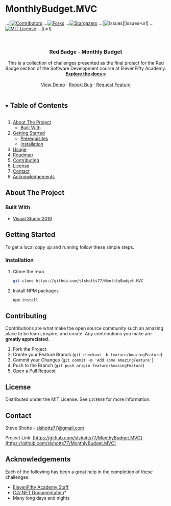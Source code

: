 # MonthlyBudget.MVC

<!--
*** Thanks for checking out the Best-README-Template. If you have a suggestion
*** that would make this better, please fork the repo and create a pull request
*** or simply open an issue with the tag "enhancement".
*** Thanks again! Now go create something AMAZING! :D
***
***
***
*** To avoid retyping too much info. Do a search and replace for the following:
*** slshotts77, MonthlyBudget, sacredandarcane, johncaseymcd@gmail.com, Gold Badge Console Challenges, project_description
-->



<!-- PROJECT SHIELDS -->
<!--
*** I'm using markdown "reference style" links for readability.
*** Reference links are enclosed in brackets [ ] instead of parentheses ( ).
*** See the bottom of this document for the declaration of the reference variables
*** for contributors-url, forks-url, etc. This is an optional, concise syntax you may use.
*** https://www.markdownguide.org/basic-syntax/#reference-style-links
-->
...[[![Contributors][contributors-shield]][contributors-url]
...[![Forks][forks-shield]][forks-url]
...[![Stargazers][stars-shield]][stars-url]
...[![Issues][issues-shield]][issues-url]
...[![MIT License][license-shield]][license-url]
...](url)

<!-- PROJECT LOGO -->
<br />
<p align="center">
  <a href="https://github.com/slshotts77/MonthlyBudget.MVC/slshotts77/MonthlyBudget.MVC
    <img src="images/logo.png" alt="Logo" width="80" height="80">
  </a>

  <h3 align="center">Red Badge - Monthly Budget</h3>

  <p align="center">
    This is a collection of challenges presented as the final project for the Red Badge section of the Software Development course at ElevenFifty Academy.
    <br />
    <a href="https://github.com/slshotts/MonthlyBudget"><strong>Explore the docs »</strong></a>
    <br />
    <br />
    <a href="https://github.com/slshotts/MonthlyBudget">View Demo</a>
    ·
    <a href="https://github.com/github.com/slshotts/MonthlyBudget/issues">Report Bug</a>
    ·
    <a href="https://github.com/github.com/slshotts/MonthlyBudget/issues">Request Feature</a>
  </p>
</p>



<!-- TABLE OF CONTENTS -->
<details open="open">
  <summary><h2 style="display: inline-block">Table of Contents</h2></summary>
  <ol>
    <li>
      <a href="#about-the-project">About The Project</a>
      <ul>
        <li><a href="#built-with">Built With</a></li>
      </ul>
    </li>
    <li>
      <a href="#getting-started">Getting Started</a>
      <ul>
        <li><a href="#prerequisites">Prerequisites</a></li>
        <li><a href="#installation">Installation</a></li>
      </ul>
    </li>
    <li><a href="#usage">Usage</a></li>
    <li><a href="#roadmap">Roadmap</a></li>
    <li><a href="#contributing">Contributing</a></li>
    <li><a href="#license">License</a></li>
    <li><a href="#contact">Contact</a></li>
    <li><a href="#acknowledgements">Acknowledgements</a></li>
  </ol>
</details>



<!-- ABOUT THE PROJECT -->
## About The Project

### Built With

* [Visual Studio 2019](https://visualstudio.microsoft.com/downloads/)


<!-- GETTING STARTED -->
## Getting Started

To get a local copy up and running follow these simple steps.

### Installation

1. Clone the repo
   ```sh
   git clone https://github.com/slshotts77/MonthlyBudget.MVC
   ```
2. Install NPM packages
   ```sh
   npm install
   ```
   

<!-- CONTRIBUTING -->
## Contributing

Contributions are what make the open source community such an amazing place to be learn, inspire, and create. Any contributions you make are **greatly appreciated**.

1. Fork the Project
2. Create your Feature Branch (`git checkout -b feature/AmazingFeature`)
3. Commit your Changes (`git commit -m 'Add some AmazingFeature'`)
4. Push to the Branch (`git push origin feature/AmazingFeature`)
5. Open a Pull Request



<!-- LICENSE -->
## License

Distributed under the MIT License. See `LICENSE` for more information.



<!-- CONTACT -->
## Contact

Steve Shotts - slshotts77@gmail.com

Project Link: [https://github.com/slshotts77/MonthyBudget.MVC](https://github.com/slshotts77/MonthlyBudget.MVC)



<!-- ACKNOWLEDGEMENTS -->
## Acknowledgements
Each of the following has been a great help in the completion of these challenges:

* [ElevenFifty Academy Staff](https://elevenfifty.org/)
* [C#/.NET Documentation](https://docs.microsoft.com/en-us/dotnet/csharp/)* 
* Many long days and nights



<!-- MARKDOWN LINKS & IMAGES -->
<!-- https://www.markdownguide.org/basic-syntax/#reference-style-links -->
[contributors-shield]: https://img.shields.io/github/contributors/slshotts77/repo.svg?style=for-the-badge
[contributors-url]: https://github.com/slshotts77/MonthlyBudget/graphs/contributors
[forks-shield]: https://img.shields.io/github/forks/slshotts77/repo.svg?style=for-the-badge
[forks-url]: https://github.com/slshotts77/GoldBadgeConsoleChallenges/network/members
[stars-shield]: https://img.shields.io/github/stars/slshotts77/repo.svg?style=for-the-badge
[stars-url]: https://github.com/slshotts77/MonthlBudget/stargazers
[issues-shield]: https://img.shields.io/github/issues/slshotts77/repo.svg?style=for-the-badge
[license-shield]: https://img.shields.io/github/license/slshotts77/repo.svg?style=for-the-badge
[license-url]: https://github.com/slshotts77/MonthlyBudget/blob/master/LICENSE.txt
